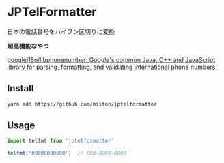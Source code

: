 # JPTelFormatter

日本の電話番号をハイフン区切りに変換

**超高機能なやつ**

[googlei18n/libphonenumber: Google's common Java, C\+\+ and JavaScript library for parsing, formatting, and validating international phone numbers\.](https://github.com/googlei18n/libphonenumber)

## Install

```sh
yarn add https://github.com/miiton/jptelformatter
```

## Usage

```javascript
import telfmt from 'jptelformatter'

telfmt('09000000000')  // 090-0000-0000
```
